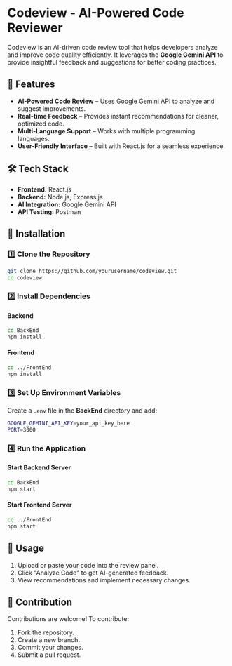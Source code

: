 # Codeview - AI-Powered Code Reviewer

Codeview is an AI-driven code review tool that helps developers analyze and improve code quality efficiently. It leverages the **Google Gemini API** to provide insightful feedback and suggestions for better coding practices.

## 🚀 Features
- **AI-Powered Code Review** – Uses Google Gemini API to analyze and suggest improvements.
- **Real-time Feedback** – Provides instant recommendations for cleaner, optimized code.
- **Multi-Language Support** – Works with multiple programming languages.
- **User-Friendly Interface** – Built with React.js for a seamless experience.


## 🛠 Tech Stack

- **Frontend:** React.js
- **Backend:** Node.js, Express.js
- **AI Integration:** Google Gemini API
- **API Testing:** Postman

## 📌 Installation

### 1️⃣ Clone the Repository

```sh
git clone https://github.com/yourusername/codeview.git
cd codeview
```

### 2️⃣ Install Dependencies

#### Backend

```sh
cd BackEnd
npm install
```

#### Frontend

```sh
cd ../FrontEnd
npm install
```

### 3️⃣ Set Up Environment Variables

Create a `.env` file in the **BackEnd** directory and add:

```sh
GOOGLE_GEMINI_API_KEY=your_api_key_here
PORT=3000
```

### 4️⃣ Run the Application

#### Start Backend Server

```sh
cd BackEnd
npm start
```

#### Start Frontend Server

```sh
cd ../FrontEnd
npm start
```

## 🎯 Usage

1. Upload or paste your code into the review panel.
2. Click "Analyze Code" to get AI-generated feedback.
3. View recommendations and implement necessary changes.

## 🤝 Contribution

Contributions are welcome! To contribute:

1. Fork the repository.
2. Create a new branch.
3. Commit your changes.
4. Submit a pull request.
